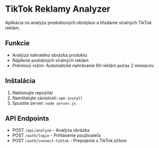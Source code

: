 # TikTok Reklamy Analyzer

Aplikácia na analýzu produktových obrázkov a hľadanie viralných TikTok reklám.

## Funkcie
- Analýza nahratého obrázka produktu
- Nájdenie podobných viralných reklám
- Prémiový režim: Automatické nahrávanie 60 reklám počas 2 mesiacov

## Inštalácia
1. Naklonujte repozitár
2. Nainštalujte závislosti: `npm install`
3. Spustite server: `node server.js`

## API Endpoints
- POST `/api/analyze` - Analýza obrázka
- POST `/auth/login` - Prihlásenie používateľa
- POST `/auth/connect-tiktok` - Prepojenie s TikTok účtom